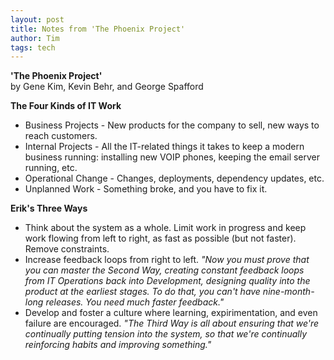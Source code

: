 ```yaml
---
layout: post
title: Notes from 'The Phoenix Project'
author: Tim
tags: tech
---
```


**'The Phoenix Project'**  
by Gene Kim, Kevin Behr, and George Spafford  

**The Four Kinds of IT Work**  
* Business Projects - New products for the company to sell, new ways to reach customers.  
* Internal Projects - All the IT-related things it takes to keep a modern business running: installing new VOIP phones, keeping the email server running, etc.  
* Operational Change - Changes, deployments, dependency updates, etc.  
* Unplanned Work - Something broke, and you have to fix it.  

**Erik's Three Ways**  
* Think about the system as a whole. Limit work in progress and keep work flowing from left to right, as fast as possible (but not faster). Remove constraints.  
* Increase feedback loops from right to left. *"Now you must prove that you can master the Second Way, creating constant feedback loops from IT Operations back into Development, designing quality into the product at the earliest stages. To do that, you can't have nine-month-long releases. You need much faster feedback."*  
* Develop and foster a culture where learning, expirimentation, and even failure are encouraged. *"The Third Way is all about ensuring that we're continually putting tension into the system, so that we're continually reinforcing habits and improving something."*  